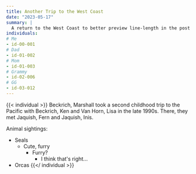 ```yaml
---
title: Another Trip to the West Coast
date: "2023-05-17"
summary: |
  A return to the West Coast to better preview line-length in the post feed!
individuals:
# Me
- id-00-001
# Dad
- id-01-002
# Mom
- id-01-003
# Grammy
- id-02-006
# GG
- id-03-012
---
```

{{< individual >}}
Beckrich, Marshall took a second childhood trip to the Pacific with Beckrich, Ken and Van Horn, Lisa in the late 1990s. There, they met Jaquish, Fern and Jaquish, Inis.

Animal sightings:
+ Seals
  + Cute, furry
    + Furry?
      + I think that's right...
+ Orcas
{{</ individual >}}